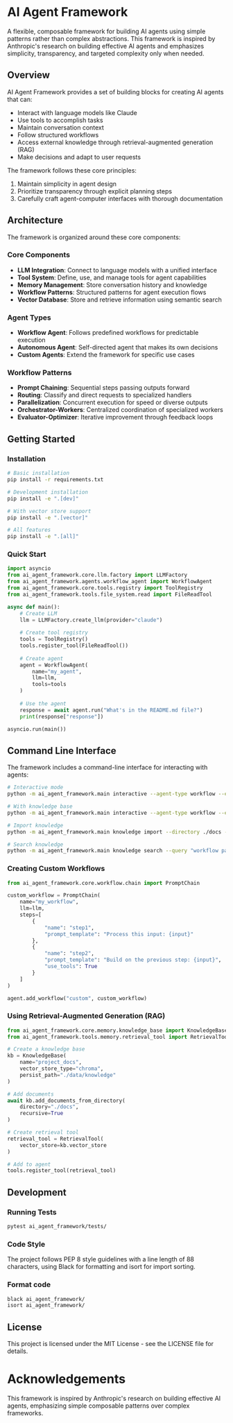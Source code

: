 # AI Agent Framework

A flexible, composable framework for building AI agents using simple patterns rather than complex abstractions. This framework is inspired by Anthropic's research on building effective AI agents and emphasizes simplicity, transparency, and targeted complexity only when needed.

## Overview

AI Agent Framework provides a set of building blocks for creating AI agents that can:

- Interact with language models like Claude
- Use tools to accomplish tasks
- Maintain conversation context
- Follow structured workflows
- Access external knowledge through retrieval-augmented generation (RAG)
- Make decisions and adapt to user requests

The framework follows these core principles:
1. Maintain simplicity in agent design
2. Prioritize transparency through explicit planning steps
3. Carefully craft agent-computer interfaces with thorough documentation

## Architecture

The framework is organized around these core components:

### Core Components

- **LLM Integration**: Connect to language models with a unified interface
- **Tool System**: Define, use, and manage tools for agent capabilities
- **Memory Management**: Store conversation history and knowledge
- **Workflow Patterns**: Structured patterns for agent execution flows
- **Vector Database**: Store and retrieve information using semantic search

### Agent Types

- **Workflow Agent**: Follows predefined workflows for predictable execution
- **Autonomous Agent**: Self-directed agent that makes its own decisions
- **Custom Agents**: Extend the framework for specific use cases

### Workflow Patterns

- **Prompt Chaining**: Sequential steps passing outputs forward
- **Routing**: Classify and direct requests to specialized handlers
- **Parallelization**: Concurrent execution for speed or diverse outputs
- **Orchestrator-Workers**: Centralized coordination of specialized workers
- **Evaluator-Optimizer**: Iterative improvement through feedback loops

## Getting Started

### Installation

```bash
# Basic installation
pip install -r requirements.txt

# Development installation
pip install -e ".[dev]"

# With vector store support
pip install -e ".[vector]"

# All features
pip install -e ".[all]"
```

### Quick Start
```python
import asyncio
from ai_agent_framework.core.llm.factory import LLMFactory
from ai_agent_framework.agents.workflow_agent import WorkflowAgent
from ai_agent_framework.core.tools.registry import ToolRegistry
from ai_agent_framework.tools.file_system.read import FileReadTool

async def main():
    # Create LLM
    llm = LLMFactory.create_llm(provider="claude")
    
    # Create tool registry
    tools = ToolRegistry()
    tools.register_tool(FileReadTool())
    
    # Create agent
    agent = WorkflowAgent(
        name="my_agent",
        llm=llm,
        tools=tools
    )
    
    # Use the agent
    response = await agent.run("What's in the README.md file?")
    print(response["response"])

asyncio.run(main())
```

## Command Line Interface
The framework includes a command-line interface for interacting with agents:

```bash
# Interactive mode
python -m ai_agent_framework.main interactive --agent-type workflow --enable-filesystem

# With knowledge base
python -m ai_agent_framework.main interactive --agent-type workflow --enable-knowledge-base --knowledge-base-path ./data/kb

# Import knowledge
python -m ai_agent_framework.main knowledge import --directory ./docs --recursive

# Search knowledge
python -m ai_agent_framework.main knowledge search --query "workflow patterns"
```

### Creating Custom Workflows

```python
from ai_agent_framework.core.workflow.chain import PromptChain

custom_workflow = PromptChain(
    name="my_workflow",
    llm=llm,
    steps=[
        {
            "name": "step1",
            "prompt_template": "Process this input: {input}"
        },
        {
            "name": "step2",
            "prompt_template": "Build on the previous step: {input}",
            "use_tools": True
        }
    ]
)

agent.add_workflow("custom", custom_workflow)
```

### Using Retrieval-Augmented Generation (RAG)

```python
from ai_agent_framework.core.memory.knowledge_base import KnowledgeBase
from ai_agent_framework.tools.memory.retrieval_tool import RetrievalTool

# Create a knowledge base
kb = KnowledgeBase(
    name="project_docs",
    vector_store_type="chroma",
    persist_path="./data/knowledge"
)

# Add documents
await kb.add_documents_from_directory(
    directory="./docs",
    recursive=True
)

# Create retrieval tool
retrieval_tool = RetrievalTool(
    vector_store=kb.vector_store
)

# Add to agent
tools.register_tool(retrieval_tool)
```

## Development
### Running Tests

```bash
pytest ai_agent_framework/tests/
```

### Code Style
The project follows PEP 8 style guidelines with a line length of 88 characters, using Black for formatting and isort for import sorting.

### Format code

```bash
black ai_agent_framework/
isort ai_agent_framework/

```

## License
This project is licensed under the MIT License - see the LICENSE file for details.

# Acknowledgements
This framework is inspired by Anthropic's research on building effective AI agents, emphasizing simple composable patterns over complex frameworks.